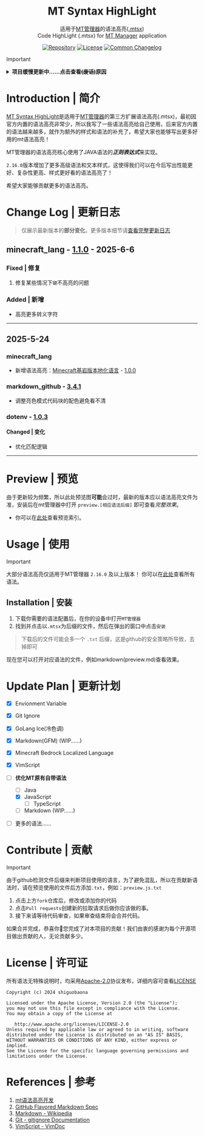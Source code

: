 <h1 align="center"><b>MT Syntax HighLight</b></h1>
<p align="center">
  适用于<a href="https://mt2.cn">MT管理器</a>的语法高亮(<a href="https://mt2.cn/guide/file/mt-syntax.html">.mtsx</a>)<br>
  Code HighLight (.mtsx) for <a href="https://mt2.cn">MT Manager</a> application
</p>

<p align="center">
<a href="https://github.com/guobao2333/MT-syntax-highlight"><img alt="Repository" src="https://img.shields.io/badge/Github-%230A0A0A.svg?&style=flat-square&logo=Github&logoColor=white"/></a>
<a href="https://github.com/guobao2333/MT-syntax-highlight/LICENSE"><img alt="License" src="https://img.shields.io/github/license/guobao2333/MT-syntax-highlight?style=flat&logo=apache&label=Licence&color=blue"></a>
<a href="https://common-changelog.org"><img alt="Common Changelog" src="https://common-changelog.org/badge.svg"/></a>
</p>

> [!IMPORTANT]
> <details>
> <summary><b>项目缓慢更新中……点击查看<s>(废话)</s>原因</b></summary>
> <br><p>虽然我知道我写的性能不好，但我依旧在使用自己编写的语法高亮，因为我为自己所创造出的内容感到骄傲。在后续可能只会进行少量更新，但更新频率将会无限趋近于停更。我的精力并不足以让我维护这些项目，因为我可能需要花费比别人多10倍甚至更多的时间去完成，甚至还做不到同等程度。所以我并不相信“努力就一定会成功”这种狗屁鸡汤，我相信的不是努力，而是天赋和努力互相成就，因为没有天赋一切都是白费力气。</p>
</details>

# Introduction | 简介
[MT Syntax HighLight](https://github.com/guobao2333/MT-syntax-highlight)是适用于[MT管理器](https://mt2.cn)的第三方扩展语法高亮(.mtsx)，最初因官方内置的语法高亮非常少，所以我写了一些语法高亮给自己使用，后来官方内置的语法越来越多，就作为额外的样式和语法的补充了，希望大家也能够写出更多好用的mt语法高亮！

MT管理器的语法高亮核心使用了JAVA语法的***正则表达式***来实现。

`2.16.0`版本增加了更多高级语法和文本样式，这使得我们可以在今后写出性能更好、复杂性更高、样式更好看的语法高亮了！


希望大家能够贡献更多的语法高亮。
# Change Log | 更新日志
> 仅展示最新版本的**部分变化**，更多版本细节请[查看完整更新日志](CHANGELOG.md)
## minecraft_lang - [1.1.0](https://github.com/guobao2333/MT-syntax-highlight/commit/08cfa05) - 2025-6-6
### Fixed | 修复

1. 修复某些情况下`键`不高亮的问题

### Added | 新增

+ 高亮更多转义字符

___
## 2025-5-24
### minecraft_lang

+ 新增语法高亮：[Minecraft基岩版本地化语言](mtsx/minecraft_lang.mtsx) - [1.0.0](https://github.com/guobao2333/MT-syntax-highlight/commit/3afdf29)

### markdown_github - [3.4.1](https://github.com/guobao2333/MT-syntax-highlight/commit/6266358)

* 调整亮色模式代码块的配色避免看不清

### dotenv - [1.0.3](https://github.com/guobao2333/MT-syntax-highlight/commit/7e41807)
#### Changed | 变化

* 优化匹配逻辑

___
# Preview | 预览
由于更新较为频繁，所以此处预览图**可能**会过时，最新的版本应以语法高亮文件为准，安装后在mt管理器中打开 `preview.[相应语法后缀]` 即可查看*完整效果*。  
- 你可以在[此处](preview/)查看预览索引。

# Usage | 使用
> [!IMPORTANT]
> 大部分语法高亮仅适用于MT管理器 `2.16.0` 及以上版本！
你可以在[此处](mtsx/)查看所有语法。

## Installation | 安装
1. 下载你需要的语法配置后，在你的设备中打开`MT管理器`
2. 找到并点击以`.mtsx`为后缀的文件，然后在弹出的窗口中点击`安装`
> 下载后的文件可能会多一个 `.txt` 后缀，这是github的安全策略所导致，去掉即可

现在您可以打开对应语法的文件，例如markdown(preview.md)查看效果。

# Update Plan | 更新计划
- [x] Envionment Variable
- [x] Git Ignore
- [x] GoLang Ice(冷色调)
- [x] Markdown(GFM) (WIP……)
- [x] Minecraft Bedrock Localized Language
- [x] VimScript

- [ ] **优化MT原有自带语法**
  <!-- - [ ] HTML <sub>+JS+CSS</sub> (但bin说有性能问题……搁置了) -->
  - [ ] Java
  - [x] JavaScript
    - [ ] TypeScript
  - [ ] Markdown (WIP……)

- [ ] 更多的语法……

# Contribute | 贡献
> [!IMPORTANT]
> 由于github检测文件后缀来判断项目使用的语言，为了避免混乱，所以在贡献新语法时，请在预览使用的文件后方添加`.txt`，例如：`preview.js.txt`

1. 点击上方`fork`仓库后，修改或添加你的代码
2. 点击`Pull requests`创建新的拉取请求后做你应该做的事。
3. 接下来请等待代码审查，如果审查结束将会合并代码。

如果合并完成，恭喜你🎉您完成了对本项目的贡献！我们由衷的感谢为每个开源项目做出贡献的人，无论贡献多少。

# License | 许可证
所有语法无特殊说明时，均采用[Apache-2.0](http://www.apache.org/licenses/LICENSE-2.0)协议发布，详细内容可查看[LICENSE](./LICENSE)

    Copyright (c) 2024 shiguobaona

    Licensed under the Apache License, Version 2.0 (the "License");
    you may not use this file except in compliance with the License.
    You may obtain a copy of the License at

       http://www.apache.org/licenses/LICENSE-2.0
    Unless required by applicable law or agreed to in writing, software
    distributed under the License is distributed on an "AS IS" BASIS,
    WITHOUT WARRANTIES OR CONDITIONS OF ANY KIND, either express or implied.
    See the License for the specific language governing permissions and
    limitations under the License.

# References | 参考
1. [mt语法高亮开发](https://mt2.cn/guide/file/mt-syntax.html)
2. [GitHub Flavored Markdown Spec](https://github.github.com/gfm)
3. [Markdown - Wikipedia](https://wikipedia.org/wiki/Markdown)
4. [Git - gitignore Documentation](https://git-scm.com/docs/gitignore)
5. [VimScript - VimDoc](https://vimdoc.sourceforge.net/htmldoc/usr_41.html)
